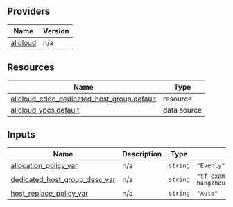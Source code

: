 <!-- BEGIN_TF_DOCS -->
## Providers

| Name | Version |
|------|---------|
| <a name="provider_alicloud"></a> [alicloud](#provider\_alicloud) | n/a |

## Resources

| Name | Type |
|------|------|
| [alicloud_cddc_dedicated_host_group.default](https://registry.terraform.io/providers/hashicorp/alicloud/latest/docs/resources/cddc_dedicated_host_group) | resource |
| [alicloud_vpcs.default](https://registry.terraform.io/providers/hashicorp/alicloud/latest/docs/data-sources/vpcs) | data source |

## Inputs

| Name | Description | Type | Default | Required |
|------|-------------|------|---------|:--------:|
| <a name="input_allocation_policy_var"></a> [allocation\_policy\_var](#input\_allocation\_policy\_var) | n/a | `string` | `"Evenly"` | no |
| <a name="input_dedicated_host_group_desc_var"></a> [dedicated\_host\_group\_desc\_var](#input\_dedicated\_host\_group\_desc\_var) | n/a | `string` | `"tf-examplecn-hangzhoucddcdedicatedhostgroup44753"` | no |
| <a name="input_host_replace_policy_var"></a> [host\_replace\_policy\_var](#input\_host\_replace\_policy\_var) | n/a | `string` | `"Auto"` | no |
<!-- END_TF_DOCS -->    